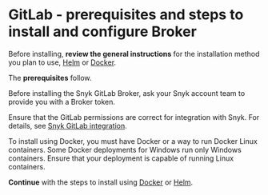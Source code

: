 # GitLab - prerequisites and steps to install and configure Broker

Before installing, **review the general instructions** for the installation method you plan to use, [Helm](../install-and-configure-broker-using-helm.md) or [Docker](../install-and-configure-broker-using-docker.md).

The **prerequisites** follow.

Before installing the Snyk GitLab Broker, ask your Snyk account team to provide you with a Broker token.

Ensure that the GitLab permissions are correct for integration with Snyk. For details, see [Snyk GitLab integration](../../../../integrate-with-snyk/git-repositories-scms-integrations-with-snyk/snyk-gitlab-integration.md).

To install using Docker, you must have Docker or a way to run Docker Linux containers. Some Docker deployments for Windows run only Windows containers. Ensure that your deployment is capable of running Linux containers.

**Continue** with the steps to install using [Docker](setup-broker-with-gitlab.md) or [Helm](gitlab-install-and-configure-using-helm.md).
